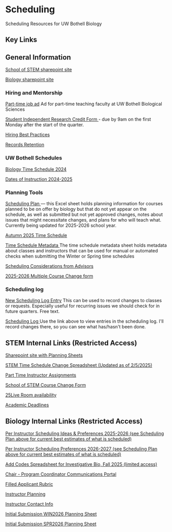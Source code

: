
# Scheduling
Scheduling Resources for UW Bothell Biology

## Key Links

## General Information

<a href="https://uwnetid.sharepoint.com/sites/uwbschoolofstem" target="_blank" rel="noopener noreferrer"> School of STEM sharepoint site </a>

<a href="https://uwnetid.sharepoint.com/sites/uwbschoolofstem/biologicalsciences/SitePages/Home(1).aspx" target="_blank" rel="noopener noreferrer"> Biology sharepoint site</a>

### Hiring and Mentorship
<a href="https://ap.washington.edu/ahr/position-details/?job_id=138348" target="_blank" rel="noopener noreferrer"> Part-time job ad</a>
Ad for part-time teaching faculty at UW Bothell Biological Sciences 

<a href="https://forms.office.com/Pages/ResponsePage.aspx?id=W9229i_wGkSZoBYqxQYL0kAzzCPvdqBIjAqzo6QJ4EhUNzBTOEVJOUlTODhSVUNXQTg3MTU0V0QyRi4u"> Student Independent Research Credit Form </a> - due by 9am on the first Monday after the start of the quarter.

<a href="https://ap.washington.edu/faculty-inclusive-excellence/faculty-recruitment/handbook-of-best-practices-for-faculty-searches/">Hiring Best Practices</a>

<a href="https://finance.uw.edu/recmgt/resources/records-related-faculty-searches">Records Retention</a>

### UW Bothell Schedules
<a href="https://www.washington.edu/students/timeschd/B/AUT2024/bbio.html" target="_blank" rel="noopener noreferrer"> Biology Time Schedule 2024 </a>

<a href="https://www.uwb.edu/academic-calendar/2024-2025-calendars/dates-of-instruction-2024-2025" target="_blank" rel="noopener noreferrer"> Dates of Instruction 2024-2025 </a>

### Planning Tools

<a href="https://docs.google.com/spreadsheets/d/1vit15cTAab0oFcXShCKY8sVbGLPYlcaVBbu3MyhQ1NU/edit?gid=149408979#gid=149408979" target="_blank" rel="noopener noreferrer"> Scheduling Plan </a> — this Excel sheet holds planning information for courses planned to be on offer by biology but that do not yet appear on the schedule, as well as submitted but not yet approved changes, notes about issues that might necessitate changes, and plans for who will teach what. Currently being updated for 2025-2026 school year.

<a href="https://uwnetid.sharepoint.com/:x:/r/sites/og_stem_time_schedule/_layouts/15/Doc.aspx?sourcedoc=%7B1e131458-660c-44f3-a8ca-e4f92a9d8afd%7D&action=edit&wdenableroaming=1&wdfr=1&wdlcid=en-US&wdorigin=ItemsView&wdhostclicktime=1737764017779&wdredirectionreason=Force_SingleStepBoot&wdinitialsession=b0127d99-1cf6-e397-2998-6dbc03f3f82d&wdrldsc=2&wdrldc=1&wdrldr=ContinueInExcel" target="_blank" rel="noopener noreferrer"> Autumn 2025 Time Schedule </a>

<a href="https://docs.google.com/spreadsheets/d/1uIv9RwFkafwDJm-eblw2n1BDx5AhW50MxXAIyAPpeTA/edit?usp=sharing" target="_blank" rel="noopener noreferrer"> Time Schedule Metadata </a>
The time schedule metadata sheet holds metadata about classes and instructors that can be used for manual or automated checks when submitting the Winter or Spring time schedules

<a href="https://uwnetid.sharepoint.com/:w:/r/sites/og_stem_time_schedule/_layouts/15/Doc.aspx?sourcedoc=%7BA88C8C1A-4912-491F-A79D-A0E204F01B3E%7D&file=Considerations%20for%20Time%20Scheduling%20Planning_1.docx&action=default&mobileredirect=true">Scheduling Considerations from Advisors</a>

<a href="https://uwnetid.sharepoint.com/:x:/r/sites/og_stem_time_schedule/_layouts/15/Doc.aspx?sourcedoc=%7BE6959AB0-58E2-4026-8ECF-2A63E7BB822C%7D&file=TS%20Multiple%20Upload%20Form_Download_2025.xlsx&action=default&mobileredirect=true">2025-2026 Multiple Course Change form </a>

### Scheduling log

<a href="https://forms.gle/zxasyCXRXKxffx3c9" target="_blank" rel="noopener noreferrer"> New Scheduling Log Entry</a>
This can be used to record changes to classes or requests. Especially useful for recurring issues we should check for in future quarters. Free text.

<a href="https://docs.google.com/spreadsheets/d/1Ue2ju4bGIrp-gsZVByhaozGD4e4eqsDugyClNIDsm9o/edit?usp=sharing" target="_blank" rel="noopener noreferrer"> Scheduling Log </a>
Use the link above to view entries in the scheduling log. I'll record changes there, so you can see what has/hasn't been done.

## STEM Internal Links (Restricted Access)

<a href="https://uwnetid.sharepoint.com/sites/og_stem_time_schedule/Shared%20Documents/Forms/AllItems.aspx?csf=1&web=1&e=KUblng&CID=0fe562d5%2Da5dc%2D4f1f%2Dac71%2D3281087fecfc&FolderCTID=0x0120005D4DFD8230F1444FBFCBB13118EA0BFA&id=%2Fsites%2Fog%5Fstem%5Ftime%5Fschedule%2FShared%20Documents%2FPlanning%20tools%2FAY%202026%2D27"> Sharepoint site with Planning Sheets </a>

<a href="https://uwnetid.sharepoint.com/:x:/r/sites/og_stem_time_schedule/Shared%20Documents/Planning%20tools/AY%202025-26/STEM%20Planning%20Tool_Autumn25.xlsx?d=w1e131458660c44f3a8cae4f92a9d8afd&csf=1&web=1&e=7FglAg" target="_blank" rel="noopener noreferrer"> STEM Time Schedule Change Spreadsheet (Updated as of 2/5/2025)</a>

<a href="https://uwnetid-my.sharepoint.com/:x:/r/personal/stemadm_uw_edu/_layouts/15/Doc.aspx?sourcedoc=%7B811F2CCA-0115-4349-BB7F-D576938A48E2%7D&file=AY25-26%20PT%20Assignments.xlsx&action=default&mobileredirect=true"> Part Time Instructor Assignments </a>

<a href="https://forms.office.com/Pages/ResponsePage.aspx?id=W9229i_wGkSZoBYqxQYL0h9UBx13xapHuqmsVDYDNcRUQjAzM0MwQjBXS1ZFM1hKWUZNV1ZDRFM4MSQlQCN0PWcu" target="_blank" rel="noopener noreferrer"> School of STEM Course Change Form </a>

<a href = "https://25live.collegenet.com/pro/washington#!/home/availability" target="_blank" rel="noopener noreferrer"> 25Live Room availability </a>

<a href = "https://uwnetid.sharepoint.com/:x:/r/sites/uwbschoolofstem/personnel/_layouts/15/Doc.aspx?sourcedoc=%7BED363BB3-33B5-4CDE-BC2F-0234949D85F8%7D&file=AY25-26%20STEM%20Academic%20Process%20Deadline.xlsx&nav=MTVfezkzQjhDOTRELUY5QjMtNDYzNC1BMDBELUYyQjdGOUM3MjM5Mn0&action=default&mobileredirect=true"> Academic Deadlines </a>

## Biology Internal Links (Restricted Access)

<a href = "https://docs.google.com/spreadsheets/d/18Zpn9Uf1z49Wxad0wRWXIosw6DsrMk_FSuJA2qelaX0/edit?gid=0#gid=0"> Per Instructor Scheduling Ideas & Preferences 2025-2026 (see Scheduling Plan above for current best estimates of what is scheduled) </a>

<a href = "https://docs.google.com/spreadsheets/d/18Zpn9Uf1z49Wxad0wRWXIosw6DsrMk_FSuJA2qelaX0/edit?gid=0#gid=0"> Per Instructor Scheduling Preferences 2026-2027 (see Scheduling Plan above for current best estimates of what is scheduled) </a>

<a href="https://docs.google.com/spreadsheets/d/163cp-t_aZki2AjwBvmK6k4FfTvNb-RyAdpLwA7E_5M8/edit?gid=1543553355#gid=1543553355"> Add Codes Spreadsheet for Investigative Bio, Fall 2025 (limited access)</a>

<a href="https://docs.google.com/document/d/1de8lnNOO6cf8oQAyPV1XHJZQvTVOXPQsxeEnwJZ6Hog/edit?usp=sharing" target="_blank" rel="noopener noreferrer"> Chair - Program Coordinator Communications Portal </a>

<a href="https://docs.google.com/spreadsheets/d/1Z56N55ZOaN0QMOWFeGucr1zAWYr17CxXfKa-GKFyn8Q/edit?gid=300482433#gid=300482433" target="_blank" rel="noopener noreferrer"> Filled Applicant Rubric</a>

<a href="https://docs.google.com/spreadsheets/d/1Z56N55ZOaN0QMOWFeGucr1zAWYr17CxXfKa-GKFyn8Q/edit?gid=300482433#gid=300482433" target="_blank" rel="noopener noreferrer"> Instructor Planning </a>

<a href="https://docs.google.com/spreadsheets/d/1HDVDuCnEZ104fPc2Z3jCxAvNh9LnFVR1OvMknUFjiQA/edit?gid=0#gid=0" target="_blank" rel="noopener noreferrer">Instructor Contact Info </a>

<a href = "https://www.dropbox.com/scl/fi/yupyec12xjd19uoj7ud16/STEM_Planning_Tool_Winter26_Initial_Submission_r1.csv?rlkey=q1q00hulaox5j806ab2rjslqn&dl=0"> Initial Submission WIN2026 Planning Sheet </a>





<a href = "https://www.dropbox.com/scl/fi/lygo7w9iqgslqqvdz0fh1/STEM-Planning-Tool_Spring26.xlsx?rlkey=h8c0yv65vqbm6eplsoz96cpeo&dl=0"> Initial Submission SPR2026 Planning Sheet </a>




